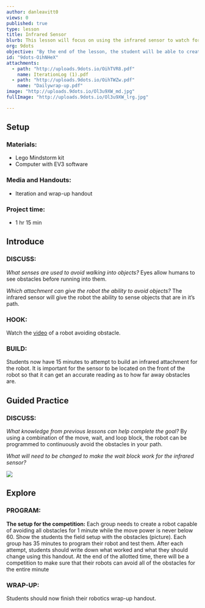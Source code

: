 ```yaml
---
author: danleavitt0
views: 0
published: true
type: lesson
title: Infrared Sensor
blurb: This lesson will focus on using the infrared sensor to watch for obstacles in the path of the robot.
org: 9dots
objective: "By the end of the lesson, the student will be able to create a robot capable of avoiding obstacles using the infrared sensor."
id: "9dots-OihNHeX"
attachments: 
  - path: "http://uploads.9dots.io/OihTVR8.pdf"
    name: IterationLog (1).pdf
  - path: "http://uploads.9dots.io/OihTWZw.pdf"
    name: "Dailywrap-up.pdf"
image: "http://uploads.9dots.io/Ol3u9XW_md.jpg"
fullImage: "http://uploads.9dots.io/Ol3u9XW_lrg.jpg"

---
```


## Setup

### Materials:

- Lego Mindstorm kit
- Computer with EV3 software

### Media and Handouts:

- Iteration and wrap-up handout

### Project time:

- 1 hr 15 min

## Introduce

### DISCUSS:

_What senses are used to avoid walking into objects?_
Eyes allow humans to see obstacles before running into them.

_Which attachment can give the robot the ability to avoid objects?_
The infrared sensor will give the robot the ability to sense objects that are in it’s path.

### HOOK:
Watch the [video](https://www.youtube.com/watch?v=LEwIFIOoZPU)  of a robot avoiding obstacle.

### BUILD:
Students now have 15 minutes to attempt to build an infrared attachment for the robot. It is important for the sensor to be located on the front of the robot so that it can get an accurate reading as to how far away obstacles are.

## Guided Practice

### DISCUSS:
_What knowledge from previous lessons can help complete the goal?_
By using a combination of the move, wait, and loop block, the robot can be programmed to continuously avoid the obstacles in your path.

_What will need to be changed to make the wait block work for the infrared sensor?_

![](http://uploads.9dots.io/OihQice_md.jpg) 

## Explore

### PROGRAM:
**The setup for the competition:** 
Each group needs to create a robot capable of avoiding all obstacles for 1 minute while the move power is never below 60. Show the students the field setup with the obstacles (picture). Each group has 35 minutes to program their robot and test them. After each attempt, students should write down what worked and what they should change using this handout. At the end of the allotted time, there will be a competition to make sure that their robots can avoid all of the obstacles for the entire minute

### WRAP-UP:
Students should now finish their robotics wrap-up handout.
